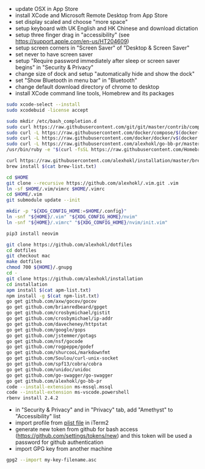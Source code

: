 - update OSX in App Store
- install XCode and Microsoft Remote Desktop from App Store
- set display scaled and choose "more space"
- setup keyboard with UK English and HK Chinese and download dictation
- setup three finger drag in "accessibility" (see https://support.apple.com/en-us/HT204609)
- setup screen corners in "Screen Saver" of "Desktop & Screen Saver"
- set never to have screen saver
- setup "Require password immediately after sleep or screen saver begins" in "Security & Privacy"
- change size of dock and setup "automatically hide and show the dock"
- set "Show Bluetooth in menu bar" in "Bluetooth"
- change default download directory of chrome to desktop
- install XCode command line tools, Homebrew and its packages

```sh
sudo xcode-select --install
sudo xcodebuid -license accept

sudo mkdir /etc/bash_completion.d
sudo curl https://raw.githubusercontent.com/git/git/master/contrib/completion/git-completion.bash -o /etc/bash_completion.d/git-completion.bash
sudo curl -L https://raw.githubusercontent.com/docker/compose/$(docker-compose version --short)/contrib/completion/bash/docker-compose -o /etc/bash_completion.d/docker-compose
sudo curl -L https://raw.githubusercontent.com/docker/docker/v$(docker version -f {{.Client.Version}})/contrib/completion/bash/docker -o /etc/bash_completion.d/docker
sudo curl -L https://raw.githubusercontent.com/alexhokl/go-bb-pr/master/go-bb-pr-completion.bash -o /etc/bash_completion.d/go-bb-pr-completion.bash
/usr/bin/ruby -e "$(curl -fsSL https://raw.githubusercontent.com/Homebrew/install/master/install)"

curl https://raw.githubusercontent.com/alexhokl/installation/master/brew-list.txt -o brew-list.txt
brew install $(cat brew-list.txt)

cd $HOME
git clone --recursive https://github.com/alexhokl/.vim.git .vim
ln -sf $HOME/.vim/vimrc $HOME/.vimrc
cd $HOME/.vim
git submodule update --init

mkdir -p "${XDG_CONFIG_HOME:=$HOME/.config}"
ln -snf "${HOME}/.vim" "${XDG_CONFIG_HOME}/nvim"
ln -snf "${HOME}/.vimrc" "${XDG_CONFIG_HOME}/nvim/init.vim"

pip3 install neovim

git clone https://github.com/alexhokl/dotfiles
cd dotfiles
git checkout mac
make dotfiles
chmod 700 ${HOME}/.gnupg
cd -
git clone https://github.com/alexhokl/installation
cd installation
apm install $(cat apm-list.txt)
npm install -g $(cat npm-list.txt)
go get github.com/axw/gocov/gocov
go get github.com/brianredbeard/gpget
go get github.com/crosbymichael/gistit
go get github.com/crosbymichael/ip-addr
go get github.com/davecheney/httpstat
go get github.com/google/gops
go get github.com/jstemmer/gotags
go get github.com/nsf/gocode
go get github.com/rogpeppe/godef
go get github.com/shurcooL/markdownfmt
go get github.com/Soulou/curl-unix-socket
go get github.com/spf13/cobra/cobra
go get github.com/unidoc/unidoc
go get github.com/go-swagger/go-swagger
go get github.com/alexhokl/go-bb-pr
code --install-extension ms-mssql.mssql
code --install-extension ms-vscode.powershell
rbenv install 2.4.2
```

- in "Security & Privacy" and in "Privacy" tab, add "Amethyst" to "Accessibility" list
- import profile from [plist file](https://github.com/alexhokl/dotfiles/blob/master/com.googlecode.iterm2.plist) in iTerm2
- generate new token from github for bash access (https://github.com/settings/tokens/new) and this token will be used a password for github authentication
- import GPG key from another machine

```sh
gpg2 --import my-key-filename.asc
```
